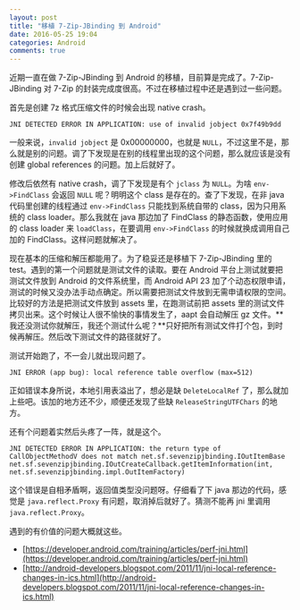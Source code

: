 ```yaml
---
layout: post
title: "移植 7-Zip-JBinding 到 Android"
date: 2016-05-25 19:04
categories: Android
comments: true
---
```


近期一直在做 7-Zip-JBinding 到 Android 的移植，目前算是完成了。7-Zip-JBinding 对 7-Zip 的封装完成度很高。不过在移植过程中还是遇到过一些问题。

首先是创建 7z 格式压缩文件的时候会出现 native crash。

    JNI DETECTED ERROR IN APPLICATION: use of invalid jobject 0x7f49b9dd

一般来说，`invalid jobject` 是 0x00000000，也就是 `NULL`，不过这里不是，那么就是别的问题。调了下发现是在别的线程里出现的这个问题，那么就应该是没有创建 global references 的问题。加上后就好了。

修改后依然有 native crash，调了下发现是有个 `jclass` 为 `NULL`。为啥 `env->FindClass` 会返回 `NULL` 呢？明明这个 class 是存在的。查了下发现，在非 java 代码里创建的线程通过 `env->FindClass` 只能找到系统自带的 class，因为只用系统的 class loader。那么我就在 java 那边加了 FindClass 的静态函数，使用应用的 class loader 来 `loadClass`，在要调用 `env->FindClass` 的时候就换成调用自己加的 FindClass。这样问题就解决了。

现在基本的压缩和解压都能用了。为了稳妥还是移植下 7-Zip-JBinding 里的 test。遇到的第一个问题就是测试文件的读取。要在 Android 平台上测试就要把测试文件放到 Android 的文件系统里，而 Android API 23 加了个动态权限申请，测试的时候又没办法手动点确定。所以需要把测试文件放到无需申请权限的空间。比较好的方法是把测试文件放到 assets 里，在跑测试前把 assets 里的测试文件拷贝出来。这个时候让人很不愉快的事情发生了，aapt 会自动解压 gz 文件。**我还没测试你就解压，我还个测试什么呢？**只好把所有测试文件打个包，到时候再解压。然后改下测试文件的路径就好了。

测试开始跑了，不一会儿就出现问题了。

    JNI ERROR (app bug): local reference table overflow (max=512)

正如错误本身所说，本地引用表溢出了，想必是缺 `DeleteLocalRef` 了，那么就加上些吧。该加的地方还不少，顺便还发现了些缺 `ReleaseStringUTFChars` 的地方。

还有个问题着实然后头疼了一阵，就是这个。

    JNI DETECTED ERROR IN APPLICATION: the return type of CallObjectMethodV does not match net.sf.sevenzipjbinding.IOutItemBase net.sf.sevenzipjbinding.IOutCreateCallback.getItemInformation(int, net.sf.sevenzipjbinding.impl.OutItemFactory)

这个错误是自相矛盾啊，返回值类型没问题呀。仔细看了下 java 那边的代码，感觉是 `java.reflect.Proxy` 有问题，取消掉后就好了。猜测不能再 jni 里调用 `java.reflect.Proxy`。

遇到的有价值的问题大概就这些。

* [https://developer.android.com/training/articles/perf-jni.html](https://developer.android.com/training/articles/perf-jni.html)
* [http://android-developers.blogspot.com/2011/11/jni-local-reference-changes-in-ics.html](http://android-developers.blogspot.com/2011/11/jni-local-reference-changes-in-ics.html)
